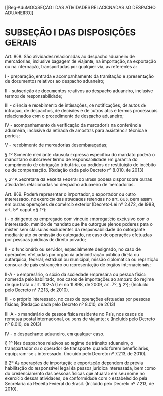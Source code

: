 [[Reg-AduMOC/SEÇÃO I DAS ATIVIDADES RELACIONADAS AO DESPACHO ADUANEIRO]]

# SUBSEÇÃO I DAS DISPOSIÇÕES GERAIS

Art. 808. São atividades relacionadas ao despacho aduaneiro
de mercadorias, inclusive bagagem de viajante, na
importação, na exportação ou na internação, transportadas
por qualquer via, as referentes a:

I - preparação, entrada e acompanhamento da tramitação e
apresentação de documentos relativos ao despacho
aduaneiro;

II - subscrição de documentos relativos ao despacho
aduaneiro, inclusive termos de responsabilidade;

III - ciência e recebimento de intimações, de notificações, de
autos de infração, de despachos, de decisões e de outros
atos e termos processuais relacionados com o procedimento
de despacho aduaneiro;

IV - acompanhamento da verificação da mercadoria na
conferência aduaneira, inclusive da retirada de amostras
para assistência técnica e perícia;

V - recebimento de mercadorias desembaraçadas;

§ 1º Somente mediante cláusula expressa específica do
mandato poderá o mandatário subscrever termo de
responsabilidade em garantia do cumprimento de obrigação
tributária, ou pedidos de restituição de indébito ou de
compensação. (Redação dada pelo Decreto nº 8.010, de
2013)

§ 2º A Secretaria da Receita Federal do Brasil poderá dispor
sobre outras atividades relacionadas ao despacho aduaneiro
de mercadorias.

Art. 809. Poderá representar o importador, o exportador ou
outro interessado, no exercício das atividades referidas no
art. 808, bem assim em outras operações de comércio
exterior (Decreto-Lei nº 2.472, de 1988, art. 5º, caput e § 1º):

I - o dirigente ou empregado com vínculo empregatício
exclusivo com o interessado, munido de mandato que lhe
outorgue plenos poderes para o mister, sem cláusulas
excludentes da responsabilidade do outorgante mediante
ato ou omissão do outorgado, no caso de operações
efetuadas por pessoas jurídicas de direito privado;

II - o funcionário ou servidor, especialmente designado, no
caso de operações efetuadas por órgão da administração
pública direta ou autárquica, federal, estadual ou municipal,
missão diplomática ou repartição consular de país
estrangeiro ou representação de órgãos internacionais;

II-A - o empresário, o sócio da sociedade empresária ou
pessoa física nomeada pelo habilitado, nos casos de
importações ao amparo do regime de que trata o art. 102-A
(Lei no 11.898, de 2009, art. 7º, § 2º); (Incluído pelo Decreto
nº 7.213, de 2010).

III - o próprio interessado, no caso de operações efetuadas
por pessoas físicas; (Redação dada pelo Decreto nº 8.010, de
2013)

III-A - o mandatário de pessoa física residente no País, nos
casos de remessa postal internacional, ou bens de viajante;
e (Incluído pelo Decreto nº 8.010, de 2013)

IV - o despachante aduaneiro, em qualquer caso.

§ 1º Nos despachos relativos ao regime de trânsito
aduaneiro, o transportador ou o operador de transporte,
quando forem beneficiários, equiparam-se a interessado.
(Incluído pelo Decreto nº 7.213, de 2010).

§ 2º As operações de importação e exportação dependem de
prévia habilitação do responsável legal da pessoa jurídica
interessada, bem como do credenciamento das pessoas
físicas que atuarão em seu nome no exercício dessas
atividades, de conformidade com o estabelecido pela
Secretaria da Receita Federal do Brasil. (Incluído pelo
Decreto nº 7.213, de 2010).